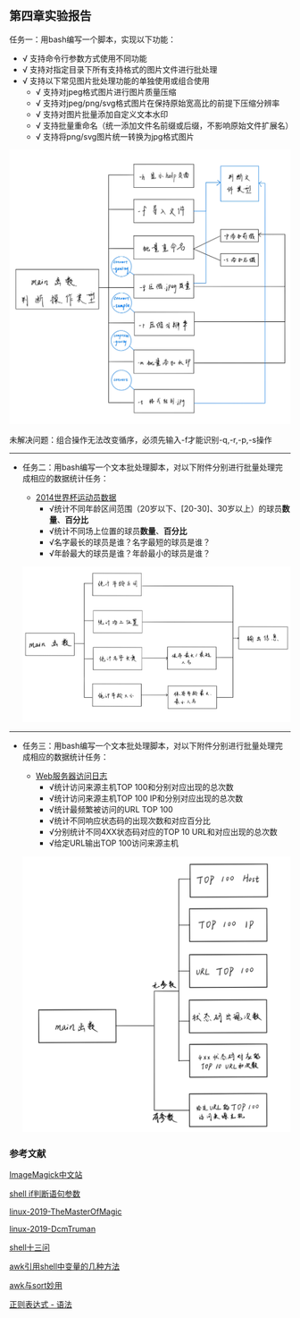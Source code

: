 ## 第四章实验报告



任务一：用bash编写一个脚本，实现以下功能：

- √ 支持命令行参数方式使用不同功能
- √ 支持对指定目录下所有支持格式的图片文件进行批处理
- √ 支持以下常见图片批处理功能的单独使用或组合使用
  - √ 支持对jpeg格式图片进行图片质量压缩
  - √ 支持对jpeg/png/svg格式图片在保持原始宽高比的前提下压缩分辨率
  - √ 支持对图片批量添加自定义文本水印
  - √ 支持批量重命名（统一添加文件名前缀或后缀，不影响原始文件扩展名）
  - √ 支持将png/svg图片统一转换为jpg格式图片

![task1](./img/task1.png)

未解决问题：组合操作无法改变循序，必须先输入-f才能识别-q,-r,-p,-s操作

---

* 任务二：用bash编写一个文本批处理脚本，对以下附件分别进行批量处理完成相应的数据统计任务：
  * [2014世界杯运动员数据](exp/chap0x04/worldcupplayerinfo.tsv)
    * √统计不同年龄区间范围（20岁以下、[20-30]、30岁以上）的球员**数量**、**百分比**
    * √统计不同场上位置的球员**数量**、**百分比**
    * √名字最长的球员是谁？名字最短的球员是谁？
    * √年龄最大的球员是谁？年龄最小的球员是谁？
  
  ![task2](./img/task2.png)

---

* 任务三：用bash编写一个文本批处理脚本，对以下附件分别进行批量处理完成相应的数据统计任务：
  * [Web服务器访问日志](exp/chap0x04/web_log.tsv.7z)
    * √统计访问来源主机TOP 100和分别对应出现的总次数
    * √统计访问来源主机TOP 100 IP和分别对应出现的总次数
    * √统计最频繁被访问的URL TOP 100
    * √统计不同响应状态码的出现次数和对应百分比
    * √分别统计不同4XX状态码对应的TOP 10 URL和对应出现的总次数
    * √给定URL输出TOP 100访问来源主机
  
  ![task3](./img/task3.png)



### 参考文献

[ImageMagick中文站](http://www.imagemagick.com.cn/commands.html)

[shell if判断语句参数](https://www.cnblogs.com/qiuhong10/p/7928821.html)

[linux-2019-TheMasterOfMagic](https://github.com/CUCCS/linux-2019-TheMasterOfMagic/tree/master/chap0x04)

[linux-2019-DcmTruman](https://github.com/CUCCS/linux-2019-DcmTruman/tree/0x04)

[shell十三问](http://bbs.chinaunix.net/thread-218853-1-1.html)

[awk引用shell中变量的几种方法](https://blog.csdn.net/u012906135/article/details/48469011)

[awk与sort妙用](https://blog.csdn.net/jakejohn/article/details/79825272)

[正则表达式 - 语法](https://www.runoob.com/regexp/regexp-syntax.html)




